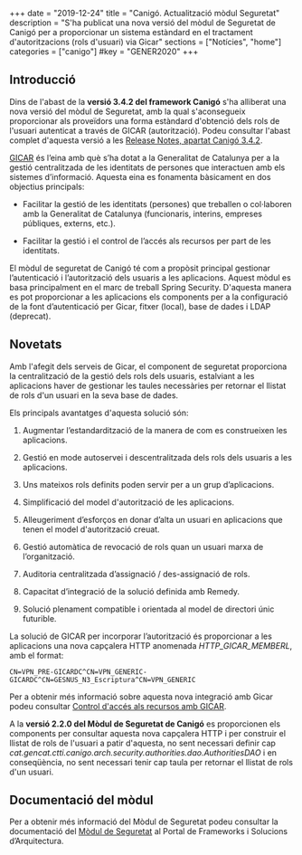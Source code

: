 +++
date        = "2019-12-24"
title       = "Canigó. Actualització mòdul Seguretat"
description = "S'ha publicat una nova versió del mòdul de Seguretat de Canigó per a proporcionar un sistema estàndard en el tractament d'autoritzacions (rols d'usuari) via Gicar"
sections    = ["Notícies", "home"]
categories  = ["canigo"]
#key         = "GENER2020"
+++

## Introducció

Dins de l'abast de la **versió 3.4.2 del framework Canigó** s'ha alliberat una nova versió del mòdul de Seguretat, amb la qual s'aconsegueix proporcionar als proveïdors una forma estàndard d'obtenció dels rols de l'usuari autenticat a través de GICAR (autorització). Podeu consultar l'abast complet d'aquesta versió a les [Release Notes, apartat Canigó 3.4.2](/canigo-download-related/release-notes-canigo-34).

[GICAR](/gicar/descripcio/) és l’eina amb què s’ha dotat a la Generalitat de Catalunya per a la gestió centralitzada de les identitats de persones que interactuen amb els sistemes d’informació. Aquesta eina es fonamenta bàsicament en dos objectius principals: 

- Facilitar la gestió de les identitats (persones) que treballen o col·laboren amb la Generalitat de Catalunya (funcionaris, interins, empreses públiques, externs, etc.). 

- Facilitar la gestió i el control de l’accés als recursos per part de les identitats.

El mòdul de seguretat de Canigó té com a propòsit principal gestionar l’autenticació i l’autorització dels usuaris a les aplicacions. Aquest mòdul es basa principalment en el marc de treball Spring Security. D'aquesta manera es pot proporcionar a les aplicacions els components per a la configuració de la font d’autenticació per Gicar, fitxer (local), base de dades i LDAP (deprecat).

## Novetats

Amb l'afegit dels serveis de Gicar, el component de seguretat proporciona la centralització de la gestió dels rols dels usuaris, estalviant a les aplicacions haver de gestionar les taules necessàries per retornar el llistat de rols d'un usuari en la seva base de dades. 

Els  principals avantatges d'aquesta solució són:

1. Augmentar l’estandardització de la manera de com es construeixen les aplicacions.

2. Gestió en mode autoservei i descentralitzada dels rols dels usuaris a les aplicacions.

3. Uns mateixos rols definits poden servir per a un grup d’aplicacions.

4. Simplificació del model d'autorització de les aplicacions.

5. Alleugeriment d’esforços en donar d’alta un usuari en aplicacions que tenen el model d'autorització creuat.

6. Gestió automàtica de revocació de rols quan un usuari marxa de l’organització.

7. Auditoria centralitzada d’assignació / des-assignació de rols.

8. Capacitat d’integració de la solució definida amb Remedy.

9. Solució plenament compatible i orientada al model de directori únic futurible.

La solució de GICAR per incorporar l’autorització és proporcionar a les aplicacions una nova capçalera HTTP anomenada *HTTP_GICAR_MEMBERL*, amb el format:

```
CN=VPN_PRE-GICARDC^CN=VPN_GENERIC-GICARDC^CN=GESNUS_N3_Escriptura^CN=VPN_GENERIC
```

Per a obtenir més informació sobre aquesta nova integració amb Gicar podeu consultar [Control d'accés als recursos amb GICAR](/gicar-saml2/auth-saml2-grups2/).

A la **versió 2.2.0 del Mòdul de Seguretat de Canigó** es proporcionen els components per consultar aquesta nova capçalera HTTP i per construir el llistat de rols de l'usuari a patir d'aquesta, no sent necessari definir cap *cat.gencat.ctti.canigo.arch.security.authorities.dao.AuthoritiesDAO* i en conseqüència, no sent necessari tenir cap taula per retornar el llistat de rols d'un usuari. 

## Documentació del mòdul

Per a obtenir més informació del Mòdul de Seguretat podeu consultar la documentació del [Mòdul de Seguretat](/canigo-documentacio-versions-3x-core/modul-seguretat/) al Portal de Frameworks i Solucions d’Arquitectura.